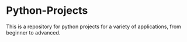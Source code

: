 # Python-Projects
This is a repository for python projects for a variety of applications, from beginner to advanced.
